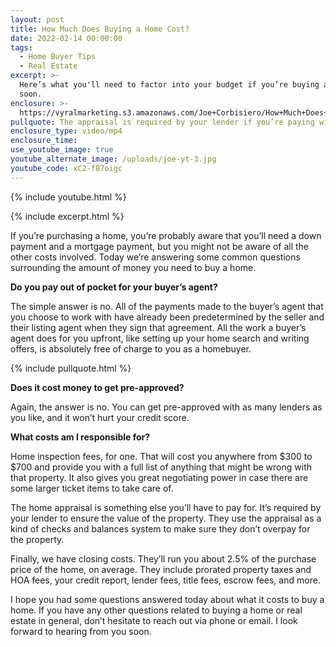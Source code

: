 ```yaml
---
layout: post
title: How Much Does Buying a Home Cost?
date: 2022-02-14 00:00:00
tags:
  - Home Buyer Tips
  - Real Estate
excerpt: >-
  Here’s what you'll need to factor into your budget if you’re buying a home
  soon.
enclosure: >-
  https://vyralmarketing.s3.amazonaws.com/Joe+Corbisiero/How+Much+Does+Buying+a+Home+Cost_.mp4
pullquote: The appraisal is required by your lender if you’re paying with a loan.
enclosure_type: video/mp4
enclosure_time:
use_youtube_image: true
youtube_alternate_image: /uploads/joe-yt-3.jpg
youtube_code: xC2-f87oigc
---
```

{% include youtube.html %}

{% include excerpt.html %}

If you’re purchasing a home, you’re probably aware that you’ll need a down payment and a mortgage payment, but you might not be aware of all the other costs involved. Today we’re answering some common questions surrounding the amount of money you need to buy a home.

**Do you pay out of pocket for your buyer’s agent?**

The simple answer is no. All of the payments made to the buyer’s agent that you choose to work with have already been predetermined by the seller and their listing agent when they sign that agreement. All the work a buyer’s agent does for you upfront, like setting up your home search and writing offers, is absolutely free of charge to you as a homebuyer.

{% include pullquote.html %}

**Does it cost money to get pre-approved?**

Again, the answer is no. You can get pre-approved with as many lenders as you like, and it won’t hurt your credit score.

**What costs am I responsible for?**

Home inspection fees, for one. That will cost you anywhere from $300 to $700 and provide you with a full list of anything that might be wrong with that property. It also gives you great negotiating power in case there are some larger ticket items to take care of.

The home appraisal is something else you’ll have to pay for. It’s required by your lender to ensure the value of the property. They use the appraisal as a kind of checks and balances system to make sure they don’t overpay for the property.

Finally, we have closing costs. They’ll run you about 2.5% of the purchase price of the home, on average. They include prorated property taxes and HOA fees, your credit report, lender fees, title fees, escrow fees, and more.

I hope you had some questions answered today about what it costs to buy a home. If you have any other questions related to buying a home or real estate in general, don’t hesitate to reach out via phone or email. I look forward to hearing from you soon.
